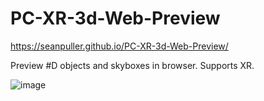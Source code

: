 # PC-XR-3d-Web-Preview


https://seanpuller.github.io/PC-XR-3d-Web-Preview/

Preview #D objects and skyboxes in browser. Supports XR.

![image](https://user-images.githubusercontent.com/43151199/227505577-8629833a-5b01-4da3-86d4-7edda3edfac8.png)
